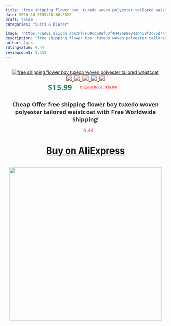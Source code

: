 ```yaml
---
title: "free shipping flower boy  tuxedo woven polyester tailored waistcoat"
date: 2020-10-5T09:10:36.892Z
draft: false
categories: "Suits & Blazer"

image: "https://ae01.alicdn.com/kf/H39cc68ef33f44426b8e843d459f3c75d7/free-shipping-flower-boy-tuxedo-woven-polyester-tailored-waistcoat.jpg"
description: "free shipping flower boy  tuxedo woven polyester tailored waistcoat"
author: Agus
ratingvalue: 4.44
reviewcount: 2.333
---
```

<br>
<div style="text-align: center;">
<a href="https://s.click.aliexpress.com/e/_9xrE2t" target="_blank" rel="nofollow noopener noreferrer"><img alt="free shipping flower boy  tuxedo woven polyester tailored waistcoat" class="magnifier-image" src="https://ae01.alicdn.com/kf/H39cc68ef33f44426b8e843d459f3c75d7/free-shipping-flower-boy-tuxedo-woven-polyester-tailored-waistcoat.jpg_640x640.jpg">
<br>
<img style="border:1px solid salmon" src="https://ae01.alicdn.com/kf/H39cc68ef33f44426b8e843d459f3c75d7/free-shipping-flower-boy-tuxedo-woven-polyester-tailored-waistcoat.jpg_120x120.jpg">&nbsp;&nbsp;<img style="border:1px solid salmon" src="_120x120.jpg">&nbsp;&nbsp;<img style="border:1px solid salmon" src="_120x120.jpg">&nbsp;&nbsp;<img style="border:1px solid salmon" src="_120x120.jpg">&nbsp;&nbsp;<img style="border:1px solid salmon" src="_120x120.jpg"></a></div><br0>
<div style="text-align: center;"><span style="background-color: white; border: 0px; box-sizing: border-box; color: seagreen; display: inline-block; font-family: &quot;open sans&quot; , &quot;arial&quot; , &quot;helvetica&quot; , sans-serif , &quot;heiti&quot;; font-size: 24px; font-stretch: inherit; font-weight: 700; line-height: inherit; margin: 0px 10px 0px 0px; padding: 0px; vertical-align: middle;">$15.99 </span>
<span style="background: rgb(255 , 241 , 241); border-radius: 3px; border: 0px; box-sizing: border-box; color: #ff4747; display: inline-block; font-family: inherit; font-size: 12px; font-stretch: inherit; font-style: inherit; font-variant: inherit; font-weight: 600; line-height: inherit; margin: 0px; padding: 2px 5px; transform: scale(0.9); vertical-align: middle;">Original Price : <b style="text-decoration: line-through;">$15.99 </b> &nbsp;&nbsp;</span></div>
<h1 style="color: #333333; display: inline-block; font-family: &quot;open sans&quot; , &quot;arial&quot; , &quot;helvetica&quot; , sans-serif , &quot;heiti&quot;; font-size: 18px; font-stretch: inherit; font-weight: 700; text-align: center;">Cheap Offer free shipping flower boy  tuxedo woven polyester tailored waistcoat with Free Worldwide Shipping!</h1>
<div style="color: #ff4747; text-align: center;">
<img src="https://4.bp.blogspot.com/-M0ZcTcb-5uY/XleCXlxnR4I/AAAAAAAAAEc/OrjgMkXV1oMQFaCRZj5HQwOCBcu3w1FegCPcBGAYYCw/s1600/star.png" style="height: 15px;">&nbsp;<b>4.44</b></div>
<div class="button_cont" align="center"><a class="buynow_a" href="https://s.click.aliexpress.com/e/_9xrE2t" target="_blank" rel="nofollow noopener noreferrer"><H1>Buy on AliExpress</H1></a></div><br>
<div class="separator" style="clear: both; text-align: center;">
<img src="https://lh3.googleusercontent.com/-pTy5HemUv9M/XlePHvY0dAI/AAAAAAAAAE4/0nX5iRUoIWY8eMW9Dpxeirr157OZliDIgCLcBGAsYHQ/s1600/badge.gif" width="480">
</div>
